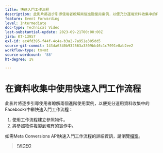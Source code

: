 ```yaml
---
title: 快速入門工作流程
description: 此影片將逐步引導使用者瞭解兩個進階使用案例，以便充分運用資料收集中的Facebook/中繼快速入門工作流程。
feature: Event Forwarding
level: Intermediate
doc-type: Technical Video
last-substantial-update: 2023-09-21T00:00:00Z
jira: KT-13957
exl-id: ac4fd395-f44f-4c4a-b3a2-7a951e305dd5
source-git-commit: 143da6340b932563a3309bb46c1c7091e0ab2ee2
workflow-type: tm+mt
source-wordcount: '88'
ht-degree: 1%

---
```


# 在資料收集中使用快速入門工作流程


此影片將逐步引導使用者瞭解兩個進階使用案例，以便充分運用資料收集中的Facebook/中繼快速入門工作流程：

1. 使用工作流程建立參照物件。  
1. 將參照物件複製到現有的實作中。

如需Meta Conversions API快速入門工作流程的詳細資訊，請瀏覽[檔案](https://experienceleague.adobe.com/docs/experience-platform/tags/extensions/server/meta/overview.html?lang=en#quick-start)。

>[!VIDEO](https://video.tv.adobe.com/v/3424501?learn=on)

